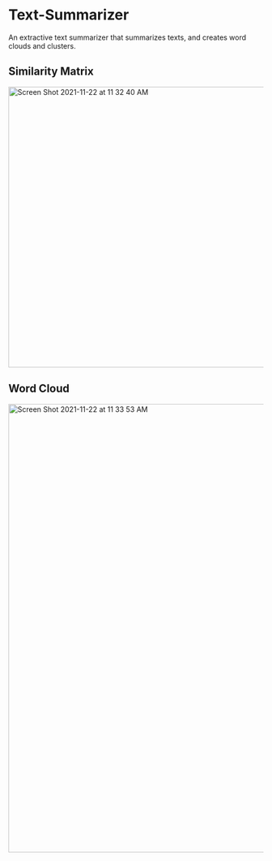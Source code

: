 # Text-Summarizer
An extractive text summarizer that summarizes texts, and creates word clouds and clusters.
## Similarity Matrix
<img width="554" alt="Screen Shot 2021-11-22 at 11 32 40 AM" src="https://user-images.githubusercontent.com/47510557/142899321-17e94b29-5c04-45e7-a718-95531179deab.png">

## Word Cloud
<img width="885" alt="Screen Shot 2021-11-22 at 11 33 53 AM" src="https://user-images.githubusercontent.com/47510557/142899410-56750467-8842-4b73-bcb2-bb47e715d834.png">
